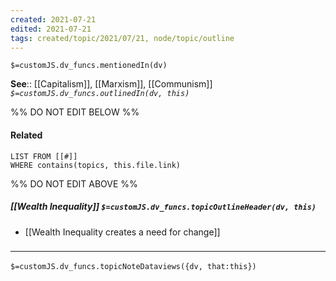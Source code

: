 ```yaml
---
created: 2021-07-21
edited: 2021-07-21
tags: created/topic/2021/07/21, node/topic/outline
---
```

`$=customJS.dv_funcs.mentionedIn(dv)`


**See**:: [[Capitalism]], [[Marxism]], [[Communism]]
*`$=customJS.dv_funcs.outlinedIn(dv, this)`*

%% DO NOT EDIT BELOW %%
#### Related 
```dataview
LIST FROM [[#]]
WHERE contains(topics, this.file.link)
```
%% DO NOT EDIT ABOVE %%
##### [[Wealth Inequality]] `$=customJS.dv_funcs.topicOutlineHeader(dv, this)`
- [[Wealth Inequality creates a need for change]]

### <hr class="dataviews"/>

`$=customJS.dv_funcs.topicNoteDataviews({dv, that:this})`
